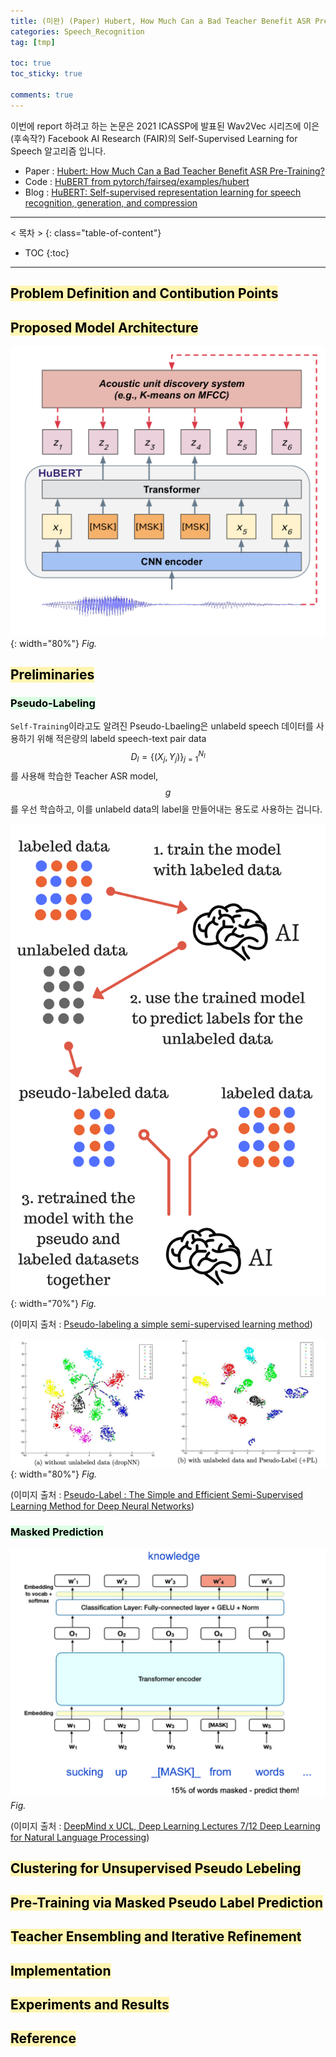 ```yaml
---
title: (미완) (Paper) Hubert, How Much Can a Bad Teacher Benefit ASR Pre-Training?
categories: Speech_Recognition
tag: [tmp]

toc: true
toc_sticky: true

comments: true
---
```


이번에 report 하려고 하는 논문은 2021 ICASSP에 발표된 Wav2Vec 시리즈에 이은 (후속작?) Facebook AI Research (FAIR)의 Self-Supervised Learning for Speech 알고리즘 입니다. 

- Paper : [Hubert: How Much Can a Bad Teacher Benefit ASR Pre-Training?](https://arxiv.org/pdf/2106.07447)
- Code : [HuBERT from pytorch/fairseq/examples/hubert](https://github.com/pytorch/fairseq/tree/master/examples/hubert?fbclid=IwAR3TsIvqvUuFcoenNbp6yqt6luNypmwpSLLYQp9uvTNSJYDRcDeZmYTo2EM)
- Blog : [HuBERT: Self-supervised representation learning for speech recognition, generation, and compression](https://ai.facebook.com/blog/hubert-self-supervised-representation-learning-for-speech-recognition-generation-and-compression/)




---
< 목차 >
{: class="table-of-content"}
* TOC
{:toc}
---


## <mark style='background-color: #fff5b1'> Problem Definition and Contibution Points </mark>



## <mark style='background-color: #fff5b1'> Proposed Model Architecture </mark>

![hubert](/assets/images/hubert/hubert_architecture.jpeg){: width="80%"}
*Fig.*


## <mark style='background-color: #fff5b1'> Preliminaries </mark>

### <mark style='background-color: #dcffe4'> Pseudo-Labeling </mark>

`Self-Training`이라고도 알려진 Pseudo-Lbaeling은 unlabeld speech 데이터를 사용하기 위해 적은량의 labeld speech-text pair data $$D_l = \{ (X_j,Y_j) \}_{j=1}^{N_l}$$를 사용해 학습한 Teacher ASR model, $$g$$를 우선 학습하고, 이를 unlabeld data의 label을 만들어내는 용도로 사용하는 겁니다.

![pseudo-labeling](/assets/images/hubert/pseudo-labeling.png){: width="70%"}
*Fig.*

(이미지 출처 : [Pseudo-labeling a simple semi-supervised learning method](https://datawhatnow.com/pseudo-labeling-semi-supervised-learning/))


![pseudo](/assets/images/hubert/pseudo.png){: width="80%"}
*Fig.*

(이미지 출처 : [Pseudo-Label : The Simple and Efficient Semi-Supervised Learning Method for Deep Neural Networks](https://www.semanticscholar.org/paper/Pseudo-Label-%3A-The-Simple-and-Efficient-Learning-Lee/798d9840d2439a0e5d47bcf5d164aa46d5e7dc26))

### <mark style='background-color: #dcffe4'> Masked Prediction </mark>

![bert](/assets/images/hubert/bert.png)
*Fig.*

(이미지 출처 : [DeepMind x UCL, Deep Learning Lectures 7/12 Deep Learning for Natural Language Processing](https://www.youtube.com/watch?v=8zAP2qWAsKg))


## <mark style='background-color: #fff5b1'> Clustering for Unsupervised Pseudo Lebeling </mark>

## <mark style='background-color: #fff5b1'> Pre-Training via Masked Pseudo Label Prediction </mark>


## <mark style='background-color: #fff5b1'> Teacher Ensembling and Iterative Refinement </mark>

## <mark style='background-color: #fff5b1'> Implementation </mark>

## <mark style='background-color: #fff5b1'> Experiments and Results </mark>





## <mark style='background-color: #fff5b1'> Reference </mark>

